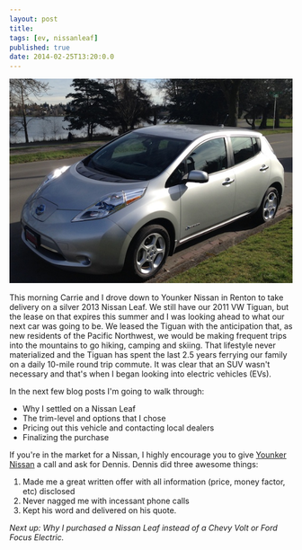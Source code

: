 ```yaml
---
layout: post
title: 
tags: [ev, nissanleaf]
published: true
date: 2014-02-25T13:20:0.0
---
```

![2013 Nissan Leaf SV + LED/QC + Premium](/images/2014-02-25-nissanleaf.jpg)

This morning Carrie and I drove down to Younker Nissan in Renton to take delivery on a silver 2013 Nissan Leaf. We still have our 2011 VW Tiguan, but the lease on that expires this summer and I was looking ahead to what our next car was going to be. We leased the Tiguan with the anticipation that, as new residents of the Pacific Northwest, we would be making frequent trips into the mountains to go hiking, camping and skiing. That lifestyle never materialized and the Tiguan has spent the last 2.5 years ferrying our family on a daily 10-mile round trip commute. It was clear that an SUV wasn't necessary and that's when I began looking into electric vehicles (EVs).

In the next few blog posts I'm going to walk through:

* Why I settled on a Nissan Leaf 
* The trim-level and options that I chose
* Pricing out this vehicle and contacting local dealers
* Finalizing the purchase

If you're in the market for a Nissan, I highly encourage you to give [Younker Nissan][1] a call and ask for Dennis. Dennis did three awesome things:

1. Made me a great written offer with all information (price, money factor, etc) disclosed
2. Never nagged me with incessant phone calls
3. Kept his word and delivered on his quote.

*Next up: Why I purchased a Nissan Leaf instead of a Chevy Volt or Ford Focus Electric.*

[1]:http://www.younkernissan.com/
